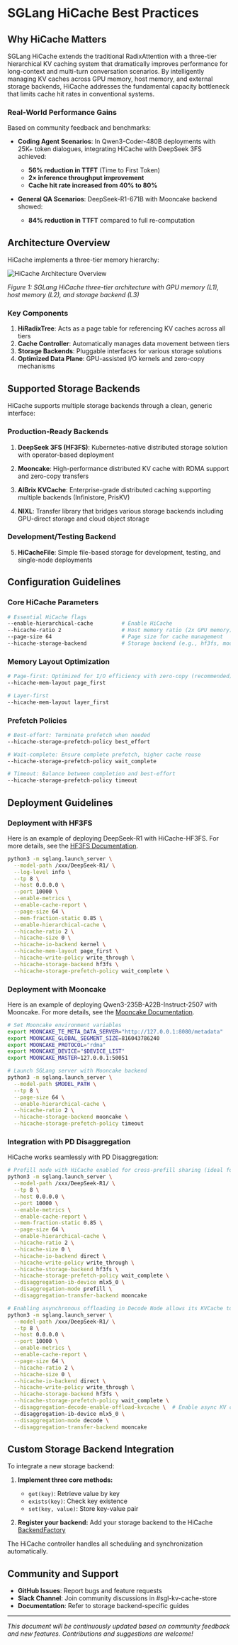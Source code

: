# SGLang HiCache Best Practices

## Why HiCache Matters

SGLang HiCache extends the traditional RadixAttention with a three-tier hierarchical KV caching system that dramatically improves performance for long-context and multi-turn conversation scenarios. By intelligently managing KV caches across GPU memory, host memory, and external storage backends, HiCache addresses the fundamental capacity bottleneck that limits cache hit rates in conventional systems.

### Real-World Performance Gains

Based on community feedback and benchmarks:

- **Coding Agent Scenarios**: In Qwen3-Coder-480B deployments with 25K+ token dialogues, integrating HiCache with DeepSeek 3FS achieved:
  - **56% reduction in TTFT** (Time to First Token)
  - **2× inference throughput improvement**
  - **Cache hit rate increased from 40% to 80%**

- **General QA Scenarios**: DeepSeek-R1-671B with Mooncake backend showed:
  - **84% reduction in TTFT** compared to full re-computation

## Architecture Overview

HiCache implements a three-tier memory hierarchy:

![HiCache Architecture Overview](https://lmsys.org/images/blog/hicache/hicache_overview.png)

*Figure 1: SGLang HiCache three-tier architecture with GPU memory (L1), host memory (L2), and storage backend (L3)*

### Key Components

1. **HiRadixTree**: Acts as a page table for referencing KV caches across all tiers
2. **Cache Controller**: Automatically manages data movement between tiers
3. **Storage Backends**: Pluggable interfaces for various storage solutions
4. **Optimized Data Plane**: GPU-assisted I/O kernels and zero-copy mechanisms

## Supported Storage Backends

HiCache supports multiple storage backends through a clean, generic interface:

### Production-Ready Backends

1. **DeepSeek 3FS (HF3FS)**: Kubernetes-native distributed storage solution with operator-based deployment

2. **Mooncake**: High-performance distributed KV cache with RDMA support and zero-copy transfers

3. **AIBrix KVCache**: Enterprise-grade distributed caching supporting multiple backends (Infinistore, PrisKV)

4. **NIXL**: Transfer library that bridges various storage backends including GPU-direct storage and cloud object storage

### Development/Testing Backend

5. **HiCacheFile**: Simple file-based storage for development, testing, and single-node deployments

## Configuration Guidelines

### Core HiCache Parameters

```bash
# Essential HiCache flags
--enable-hierarchical-cache         # Enable HiCache
--hicache-ratio 2                   # Host memory ratio (2x GPU memory)
--page-size 64                      # Page size for cache management
--hicache-storage-backend           # Storage backend (e.g., hf3fs, mooncake, etc.)
```

### Memory Layout Optimization

```bash
# Page-first: Optimized for I/O efficiency with zero-copy (recommended)
--hicache-mem-layout page_first

# Layer-first
--hicache-mem-layout layer_first
```

### Prefetch Policies

```bash
# Best-effort: Terminate prefetch when needed
--hicache-storage-prefetch-policy best_effort

# Wait-complete: Ensure complete prefetch, higher cache reuse
--hicache-storage-prefetch-policy wait_complete

# Timeout: Balance between completion and best-effort
--hicache-storage-prefetch-policy timeout
```

## Deployment Guidelines

### Deployment with HF3FS

Here is an example of deploying DeepSeek-R1 with HiCache-HF3FS. For more details, see the [HF3FS Documentation](../../python/sglang/srt/mem_cache/storage/hf3fs/docs/README.md).

```bash
python3 -m sglang.launch_server \
  --model-path /xxx/DeepSeek-R1/ \
  --log-level info \
  --tp 8 \
  --host 0.0.0.0 \
  --port 10000 \
  --enable-metrics \
  --enable-cache-report \
  --page-size 64 \
  --mem-fraction-static 0.85 \
  --enable-hierarchical-cache \
  --hicache-ratio 2 \
  --hicache-size 0 \
  --hicache-io-backend kernel \
  --hicache-mem-layout page_first \
  --hicache-write-policy write_through \
  --hicache-storage-backend hf3fs \
  --hicache-storage-prefetch-policy wait_complete \
```

### Deployment with Mooncake

Here is an example of deploying Qwen3-235B-A22B-Instruct-2507 with Mooncake. For more details, see the [Mooncake Documentation](../../python/sglang/srt/mem_cache/storage/mooncake_store/README.md).

```bash
# Set Mooncake environment variables
export MOONCAKE_TE_META_DATA_SERVER="http://127.0.0.1:8080/metadata"
export MOONCAKE_GLOBAL_SEGMENT_SIZE=816043786240
export MOONCAKE_PROTOCOL="rdma"
export MOONCAKE_DEVICE="$DEVICE_LIST"
export MOONCAKE_MASTER=127.0.0.1:50051

# Launch SGLang server with Mooncake backend
python3 -m sglang.launch_server \
  --model-path $MODEL_PATH \
  --tp 8 \
  --page-size 64 \
  --enable-hierarchical-cache \
  --hicache-ratio 2 \
  --hicache-storage-backend mooncake \
  --hicache-storage-prefetch-policy timeout
```

### Integration with PD Disaggregation

HiCache works seamlessly with PD Disaggregation:

```bash
# Prefill node with HiCache enabled for cross-prefill sharing (ideal for SystemPrompt scenarios)
python3 -m sglang.launch_server \
  --model-path /xxx/DeepSeek-R1/ \
  --tp 8 \
  --host 0.0.0.0 \
  --port 10000 \
  --enable-metrics \
  --enable-cache-report \
  --mem-fraction-static 0.85 \
  --page-size 64 \
  --enable-hierarchical-cache \
  --hicache-ratio 2 \
  --hicache-size 0 \
  --hicache-io-backend direct \
  --hicache-write-policy write_through \
  --hicache-storage-backend hf3fs \
  --hicache-storage-prefetch-policy wait_complete \
  --disaggregation-ib-device mlx5_0 \
  --disaggregation-mode prefill \
  --disaggregation-transfer-backend mooncake

# Enabling asynchronous offloading in Decode Node allows its KVCache to be contributed by Prefill
python3 -m sglang.launch_server \
  --model-path /xxx/DeepSeek-R1/ \
  --tp 8 \
  --host 0.0.0.0 \
  --port 10000 \
  --enable-metrics \
  --enable-cache-report \
  --page-size 64 \
  --hicache-ratio 2 \
  --hicache-size 0 \
  --hicache-io-backend direct \
  --hicache-write-policy write_through \
  --hicache-storage-backend hf3fs \
  --hicache-storage-prefetch-policy wait_complete \
  --disaggregation-decode-enable-offload-kvcache \  # Enable async KV cache offloading in decode node
  --disaggregation-ib-device mlx5_0 \
  --disaggregation-mode decode \
  --disaggregation-transfer-backend mooncake
```

## Custom Storage Backend Integration

To integrate a new storage backend:

1. **Implement three core methods:**
   - `get(key)`: Retrieve value by key
   - `exists(key)`: Check key existence  
   - `set(key, value)`: Store key-value pair

2. **Register your backend:** Add your storage backend to the HiCache [BackendFactory](../../python/sglang/srt/mem_cache/storage/backend_factory.py#L188)

The HiCache controller handles all scheduling and synchronization automatically.

## Community and Support

- **GitHub Issues**: Report bugs and feature requests
- **Slack Channel**: Join community discussions in #sgl-kv-cache-store
- **Documentation**: Refer to storage backend-specific guides

---

*This document will be continuously updated based on community feedback and new features. Contributions and suggestions are welcome!*